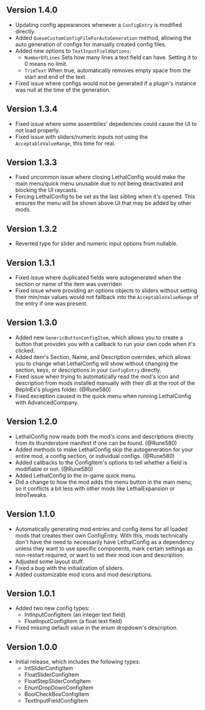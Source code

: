 ## Version 1.4.0
- Updating config appearances whenever a `ConfigEntry` is modified directly.
- Added `QueueCustomConfigFileForAutoGeneration` method, allowing the auto generation of configs for manually created config files.
- Added new options to `TextInputFieldOptions`:
  - `NumberOfLines` Sets how many lines a text field can have. Setting it to 0 means no limit.
  - `TrimText` When true, automatically removes empty space from the start and end of the text.
- Fixed issue where configs would not be generated if a plugin's instance was null at the time of the generation.

## Version 1.3.4
- Fixed issue where some assemblies' depedencies could cause the UI to not load properly.
- Fixed issue with sliders/numeric inputs not using the `AcceptableValueRange`, this time for real.

## Version 1.3.3
- Fixed uncommon issue where closing LethalConfig would make the main menu/quick menu unusable due to not being deactivated and blocking the UI raycasts.
- Forcing LethalConfig to be set as the last sibling when it's opened. This ensures the menu will be shown above UI that may be added by other mods.

## Version 1.3.2
- Reverted type for slider and numeric input options from nullable.

## Version 1.3.1
- Fixed issue where duplicated fields were autogenerated when the section or name of the item was overriden
- Fixed issue where providing an options objects to sliders without setting their min/max values would not fallback into the `AcceptableValueRange` of the entry if one was present.

## Version 1.3.0
- Added new `GenericButtonConfigItem`, which allows you to create a button that provides you with a callback to run your own code when it's clicked.
- Added item's Section, Name, and Description overrides, which allows you to change what LethalConfig will show without changing the section, keys, or descriptions in your `ConfigEntry` directly.
- Fixed issue when trying to automatically read the mod's icon and description from mods installed manually with their dll at the root of the BepInEx's plugins folder. (@Rune580)
- Fixed exception caused in the quick menu when running LethalConfig with AdvancedCompany.

## Version 1.2.0
- LethalConfig now reads both the mod's icons and descriptions directly from its thunderstore manifest if one can be found. (@Rune580)
- Added methods to make LethalConfig skip the autogeneration for your entire mod, a config section, or individual configs. (@Rune580)
- Added callbacks to the ConfigItem's options to tell whether a field is modifiable or not. (@Rune580)
- Added LethalConfig to the in-game quick menu.
- Did a change to how the mod adds the menu button in the main menu, so it conflicts a bit less with other mods like LethalExpansion or IntroTweaks.

## Version 1.1.0
- Automatically generating mod entries and config items for all loaded mods that creates their own ConfigEntry. With this, mods technically don't have the need to necessarily have LethalConfig as a dependency unless they want to use specific components, mark certain settings as non-restart required, or want to set their mod icon and description.
- Adjusted some layout stuff.
- Fixed a bug with the initialization of sliders.
- Added customizable mod icons and mod descriptions.

## Version 1.0.1
- Added two new config types:
  - IntInputConfigItem (an integer text field)
  - FloatInputConfigItem (a float text field)
- Fixed missing default value in the enum dropdown's description.

## Version 1.0.0
- Initial release, which includes the following types:
  - IntSliderConfigItem
  - FloatSliderConfigItem
  - FloatStepSliderConfigItem
  - EnumDropDownConfigItem
  - BoolCheckBoxConfigItem
  - TextInputFieldConfigItem